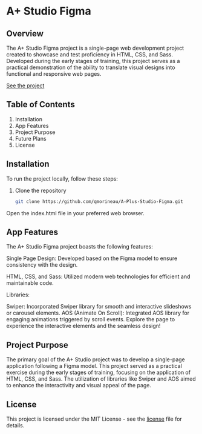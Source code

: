 # A+ Studio Figma

## Overview

The A+ Studio Figma project is a single-page web development project created to showcase and test proficiency in HTML, CSS, and Sass. Developed during the early stages of training, this project serves as a practical demonstration of the ability to translate visual designs into functional and responsive web pages.

[See the project](https://qmorineau.github.io/A-Plus-Studio-Figma/)

## Table of Contents

1. Installation
2. App Features
3. Project Purpose
4. Future Plans
5. License

## Installation

To run the project locally, follow these steps:

1. Clone the repository

    ```bash 
    git clone https://github.com/qmorineau/A-Plus-Studio-Figma.git

Open the index.html file in your preferred web browser.

## App Features

The A+ Studio Figma project boasts the following features:

Single Page Design: Developed based on the Figma model to ensure consistency with the design.

HTML, CSS, and Sass: Utilized modern web technologies for efficient and maintainable code.

Libraries:

Swiper: Incorporated Swiper library for smooth and interactive slideshows or carousel elements.
AOS (Animate On Scroll): Integrated AOS library for engaging animations triggered by scroll events.
Explore the page to experience the interactive elements and the seamless design!

## Project Purpose

The primary goal of the A+ Studio project was to develop a single-page application following a Figma model. This project served as a practical exercise during the early stages of training, focusing on the application of HTML, CSS, and Sass. The utilization of libraries like Swiper and AOS aimed to enhance the interactivity and visual appeal of the page.

## License

This project is licensed under the MIT License - see the [license](LICENSE) file for details.

